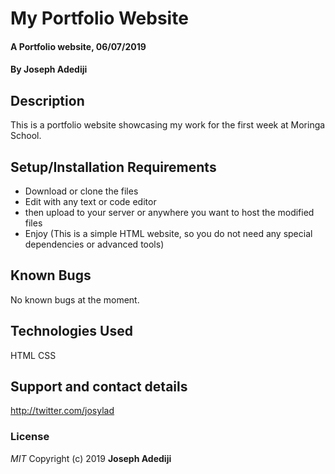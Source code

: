 # My Portfolio Website
#### A Portfolio website, 06/07/2019
#### By **Joseph Adediji**
## Description
This is a portfolio website showcasing my work for the first week at Moringa School.
## Setup/Installation Requirements
* Download or clone the files
* Edit with any text or code editor
* then upload to your server or anywhere you want to host the modified files
* Enjoy
(This is a simple HTML website, so you do not need any special dependencies or advanced tools)
## Known Bugs
No known bugs at the moment.
## Technologies Used
HTML
CSS
## Support and contact details
http://twitter.com/josylad
### License
*MIT*
Copyright (c) 2019 **Joseph Adediji**
